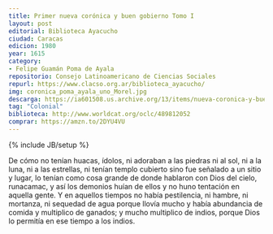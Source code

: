 ```yaml
---
title: Primer nueva corónica y buen gobierno Tomo I
layout: post
editorial: Biblioteca Ayacucho
ciudad: Caracas
edicion: 1980
year: 1615 
category:
- Felipe Guamán Poma de Ayala
repositorio: Consejo Latinoamericano de Ciencias Sociales
repurl: https://www.clacso.org.ar/biblioteca_ayacucho/
img: coronica_poma_ayala_uno_Morel.jpg
descarga: https://ia601508.us.archive.org/13/items/nueva-coronica-y-buen-gobierno-1/Nueva_coronica_y_buen_gobierno_1.pdf
tag: "Colonial"
biblioteca: http://www.worldcat.org/oclc/489812052
comprar: https://amzn.to/2DYU4VU
---
```

{% include JB/setup %}

De cómo no tenían huacas, ídolos, ni adoraban a las piedras ni al sol, ni a la luna, ni a las estrellas, ni tenían templo cubierto sino fue señalado a un sitio y lugar, lo tenían como cosa grande de donde hablaron con Dios del cielo, runacamac, y así los demonios huían de ellos y no huno tentación en aquella gente. Y en aquellos tiempos no había pestilencia, ni hambre, ni mortanza, ni sequedad de agua porque llovía mucho y había abundancia de comida y multiplico de ganados; y mucho multiplico de indios, porque Dios lo permitía en ese tiempo a los indios.
